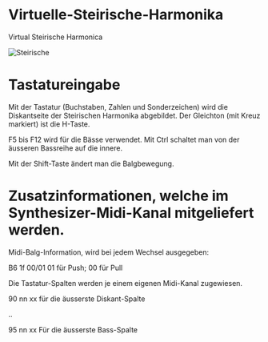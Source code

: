 # Virtuelle-Steirische-Harmonika
Virtual Steirische Harmonica

![Steirische](https://user-images.githubusercontent.com/14039478/165329913-ff17eb57-ce12-472d-b0f7-e0f2132c363e.png)

Tastatureingabe
===============

Mit der Tastatur (Buchstaben, Zahlen und Sonderzeichen) wird die Diskantseite
der Steirischen Harmonika abgebildet. Der Gleichton (mit Kreuz markiert) ist die H-Taste.

F5 bis F12 wird für die Bässe verwendet.
Mit Ctrl schaltet man von der äusseren Bassreihe auf die innere.

Mit der Shift-Taste ändert man die Balgbewegung.

Zusatzinformationen, welche im Synthesizer-Midi-Kanal mitgeliefert werden.
==========================================================================

Midi-Balg-Information, wird bei jedem Wechsel ausgegeben:

  B6 1f 00/01    01 für Push; 00 für Pull
  
Die Tastatur-Spalten werden je einem eigenen Midi-Kanal zugewiesen.

  90 nn xx  für die äusserste Diskant-Spalte

  ..
  
  95 nn xx  Für die äusserste Bass-Spalte
